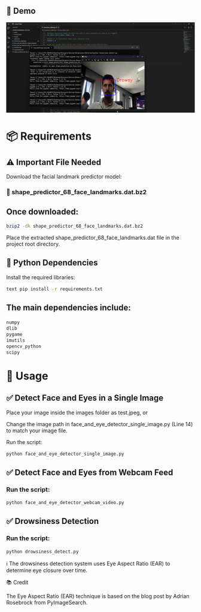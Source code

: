 ## 🎥 Demo

![Drowsiness Detection Preview](./live%20test/img.png)

# 📦 Requirements

## ⚠️ Important File Needed

Download the facial landmark predictor model:

### 🔗 shape_predictor_68_face_landmarks.dat.bz2

## Once downloaded:

```bash
bzip2 -dk shape_predictor_68_face_landmarks.dat.bz2
```

Place the extracted shape_predictor_68_face_landmarks.dat file in the project root directory.

## 🔧 Python Dependencies

Install the required libraries:

```bash
text pip install -r requirements.txt
```

## The main dependencies include:

```text 
numpy
dlib
pygame
imutils
opencv_python
scipy
```

# 🚀 Usage

## ✅ Detect Face and Eyes in a Single Image

Place your image inside the images folder as test.jpeg, or

Change the image path in face_and_eye_detector_single_image.py (Line 14) to match your image file.

Run the script:

```bash
python face_and_eye_detector_single_image.py
```

## ✅ Detect Face and Eyes from Webcam Feed

### Run the script:

```bash
python face_and_eye_detector_webcam_video.py
```

## ✅ Drowsiness Detection

### Run the script:

```bash
python drowsiness_detect.py
```

ℹ️ The drowsiness detection system uses Eye Aspect Ratio (EAR) to determine eye closure over time.

📚 Credit

The Eye Aspect Ratio (EAR) technique is based on the blog post by Adrian Rosebrock from PyImageSearch.

